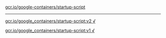 [gcr.io/google-containers/startup-script](https://hub.docker.com/r/sqeven/startup-script/tags/) 

----
[gcr.io/google_containers/startup-script:v2 √](https://hub.docker.com/r/sqeven/startup-script/tags/)

[gcr.io/google_containers/startup-script:v1 √](https://hub.docker.com/r/sqeven/startup-script/tags/)

